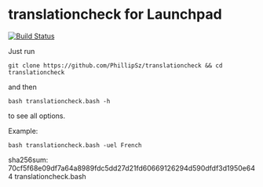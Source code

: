 translationcheck for Launchpad
==============================
[![Build Status](https://travis-ci.org/PhillipSz/translationcheck.png)](https://travis-ci.org/PhillipSz/translationcheck)

Just run 
	
	git clone https://github.com/PhillipSz/translationcheck && cd translationcheck

and then 

	bash translationcheck.bash -h

to see all options.

Example:

	bash translationcheck.bash -uel French

sha256sum:
70cf5f68e09df7a64a8989fdc5dd27d21fd60669126294d590dfdf3d1950e644  translationcheck.bash
